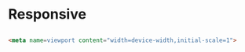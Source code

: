 # Responsive

## 

```html
<meta name=viewport content="width=device-width,initial-scale=1">
```
<!--stackedit_data:
eyJoaXN0b3J5IjpbLTMzNDk2MjE2XX0=
-->